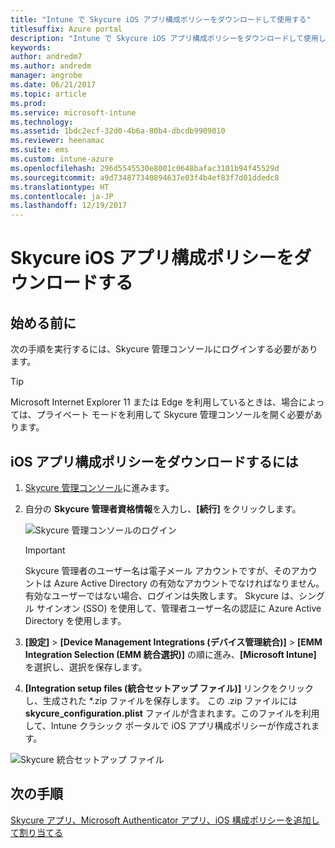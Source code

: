 ```yaml
---
title: "Intune で Skycure iOS アプリ構成ポリシーをダウンロードして使用する"
titlesuffix: Azure portal
description: "Intune で Skycure iOS アプリ構成ポリシーをダウンロードして使用します。"
keywords: 
author: andredm7
ms.author: andredm
manager: angrobe
ms.date: 06/21/2017
ms.topic: article
ms.prod: 
ms.service: microsoft-intune
ms.technology: 
ms.assetid: 1bdc2ecf-32d0-4b6a-80b4-dbcdb9909010
ms.reviewer: heenamac
ms.suite: ems
ms.custom: intune-azure
ms.openlocfilehash: 296d5545530e8001c0648bafac3101b94f45529d
ms.sourcegitcommit: a9d734877340894637e03f4b4ef83f7d01ddedc8
ms.translationtype: HT
ms.contentlocale: ja-JP
ms.lasthandoff: 12/19/2017
---
```

# <a name="download-skycure-ios-app-configuration-policy"></a>Skycure iOS アプリ構成ポリシーをダウンロードする

## <a name="before-you-begin"></a>始める前に

次の手順を実行するには、Skycure 管理コンソールにログインする必要があります。

> [!TIP] 
> Microsoft Internet Explorer 11 または Edge を利用しているときは、場合によっては、プライベート モードを利用して Skycure 管理コンソールを開く必要があります。

## <a name="to-download-the-ios-app-configuration-policy"></a>iOS アプリ構成ポリシーをダウンロードするには

1.  [Skycure 管理コンソール](https://aad.skycure.com)に進みます。

2.  自分の **Skycure 管理者資格情報**を入力し、**[続行]** をクリックします。

    ![Skycure 管理コンソールのログイン](./media/skycure-ios-app-1.png)

    > [!IMPORTANT] 
    > Skycure 管理者のユーザー名は電子メール アカウントですが、そのアカウントは Azure Active Directory の有効なアカウントでなければなりません。有効なユーザーではない場合、ログインは失敗します。 Skycure は、シングル サインオン (SSO) を使用して、管理者ユーザー名の認証に Azure Active Directory を使用します。

3.  **[設定]** &gt; **[Device Management Integrations (デバイス管理統合)]** &gt; **[EMM Integration Selection (EMM 統合選択)]** の順に進み、**[Microsoft Intune]** を選択し、選択を保存します。

4.  **[Integration setup files (統合セットアップ ファイル)]** リンクをクリックし、生成された \*.zip ファイルを保存します。 この .zip ファイルには **skycure\_configuration.plist** ファイルが含まれます。このファイルを利用して、Intune クラシック ポータルで iOS アプリ構成ポリシーが作成されます。

![Skycure 統合セットアップ ファイル](./media/skycure-ios-app-2.png)

## <a name="next-steps"></a>次の手順

[Skycure アプリ、Microsoft Authenticator アプリ、iOS 構成ポリシーを追加して割り当てる](mtd-apps-ios-app-configuration-policy-add-assign.md)
